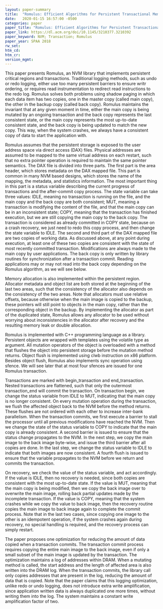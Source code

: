 ```yaml
---
layout: paper-summary
title:  "Romulus: Efficient Algorithms for Persistent Transactional Memory"
date:   2020-01-15 16:57:00 -0500
categories: paper
paper_title: "Romulus: Efficient Algorithms for Persistent Transactional Memory"
paper_link: https://dl.acm.org/doi/10.1145/3210377.3210392
paper_keyword: NVM; Transaction; Romulus
paper_year: SPAA 2018
rw_set:
htm_cd:
htm_cr:
version_mgmt:
---
```


This paper presents Romulus, an NVM library that implements persistent critical regions and transactions. Traditional 
logging methods, such as undo or redo logging, either use too many persistent barriers to ensure writr ordering,
or requires read instrumentation to redirect read instructions to the redo log. Romulus solves both problems using shadow
paging in which each data item has two copies, one in the master copy (called main copy), the other in the backup copy
(called back copy). Romulus maintains the invariant that at any given moment in time, either the main copy is being 
mutated by an ongoing transaction and the back copy represents the last consistent state, or the main copy represents
the most up-to-date consistent state, and the back copy is being updated to match the new copy. This way, when the system
crashes, we always have a consistent copy of data to start the application with.

Romulus assumes that the persistent storage is exposed to the user address space via direct access (DAX) files. Physical
addresses are assumed to be mapped to the same virtual address on each restart, such that no extra pointer operation
is required to maintain the same pointer semantics. The DAX file is divided into three parts. The first part is the 
area header, which stores metadata on the DAX mapped file. This part is common in many NVM based designs, which stores
the name of the mapping, the metadata, and statistics information. The most important thing in this part is a status 
variable describing the current progress of transactions and the after-commit copy process. The state variable can take
three values: IDLE, meaning no transaction is running on the file, and the main copy and the back copy are both consistent;
MUT, meaning a transaction is modifying the content of the file, and that the main copy can be in an inconsistent state;
COPY, meaning that the transaction has finished execution, but we are still copying the main copy to the back copy.
The transaction is considered as already committed in COPY state, because on a crash recovery, we just need to redo
this copy process, and then change the state variable to IDLE. The second and third part of the DAX mapped file are 
two copies of working data. As discussed above, at any point during execution, at least one of these two copies are 
consistent with the state of most recently committed transaction. Modifications are always made to the main copy by
user applications. The back copy is only written by library routines for synchronization after a transaction commit. 
Reading applications may or may not read into the back copy depending on the Romulus algorithm, as we will see below.

Memory allocation is also implemented within the persistent region. Allocator metadata and object list are both stored
at the beginning of the last two areas, such that the consistency of the allocator also depends on the consistency of
the two areas. Note that allocators must use relative offsets, because otherwise when the main image is copied to the 
backup, these pointers will still point to objects in the main copy, rather than the corresponding object in the backup. 
By implementing the allocator as part of the duplicated state, Romulus allows any allocator to be used without worrying 
about inconsistencies in the allocator after recovery and the resulting memory leak or double allocation.

Romulus is implemented with C++ programming language as a library. Persistent objects are wrapped with templates using
the volatile type as argument. All mutation operators of the object is overloaded with a method that flushes the object
into persistent storage before the mutation method returns. Object flush is implemented using clwb instruction on x86 
platform. Besides object flush, Romulus also implements sync operation using sfence. We will see later that at most four 
sfences are issued for one Romulus transaction.

Transactions are marked with begin\_transaction and end\_transaction. Nested transactions are flattened, such that only
the outermost transaction\_end will commit the transaction. On transaction begin, we change the status variable from IDLE
to MUT, indicating that the main copy is no longer consistent. On every mutation operation during the transaction, we 
flush the affected object back to the NVM before the method returns. These flushes are not ordered with each other to
increase inter-bank parallelism. When the transaction commits, we first execute a barrier to stall the processor until
all previous modifications have reached the NVM. Then we change the state of the status variable to COPY to indicate 
that the main copy is already consistent. A second barrier is issued to ensure that the status change propagates to
the NVM. In the next step, we copy the main image to the back image byte-wise, and issue the third barrier after all
copies are done. In the last step, we change the status variable to IDLE to indicate that both images are now consistent.
A fourth flush is issued to ensure that the variable propagates to the NVM before we return and commits the transaction.

On recovery, we check the value of the status variable, and act accordingly. If the value is IDLE, then no recovery is 
needed, since both copies are consistent with the most up-to-date state. If the value is MUT, meaning that the main copy
is being modified, then we copy the back image over to overwrite the main image, rolling back partial updates made by the
incomplete transaction. If the value is COPY, meaning that the system crashes while we copy the value to back image,
then the recovery routine copies the main image to back image again to complete the commit process. Note that in the last
two cases, since copying one image to the other is an idempotent operation, if the system crashes again during recovery,
no special handling is required, and the recovery process can simply restart.

The paper proposes one optimization for reducing the amount of data copied when a transaction commits. The transaction
commit process requires copying the entire main image to the back image, even if only a small subset of the main image
is updated by the transaction. The optimization maintains a log of addresses within DRAM. When a mutating method 
is called, the start address and the length of affected area is also written into the DRAM log. When the transaction
commits, the library call only copies addresses that are present in the log, reducing the amount of data that is copied.
Note that the paper claims that this logging optimization, unlike redo or undo logging, does not introduce extra write 
amplification, since application written data is always duplicated one more times, without writing them into the log.
The system maintains a constant write amplification factor of two.

